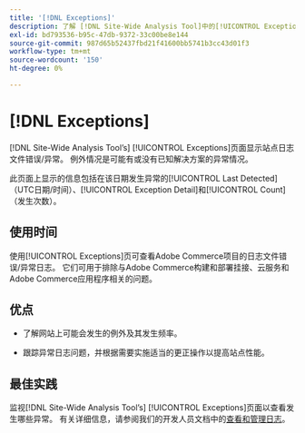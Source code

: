 ```yaml
---
title: '[!DNL Exceptions]'
description: 了解 [!DNL Site-Wide Analysis Tool]中的[!UICONTROL Exceptions]选项卡、使用时间、优点和最佳实践。
exl-id: bd793536-b95c-47db-9372-33c00be8e144
source-git-commit: 987d65b52437fbd21f41600bb5741b3cc43d01f3
workflow-type: tm+mt
source-wordcount: '150'
ht-degree: 0%

---
```


# [!DNL Exceptions]

[!DNL Site-Wide Analysis Tool’s] [!UICONTROL Exceptions]页面显示站点日志文件错误/异常。 例外情况是可能有或没有已知解决方案的异常情况。

此页面上显示的信息包括在该日期发生异常的[!UICONTROL Last Detected] （UTC日期/时间）、[!UICONTROL Exception Detail]和[!UICONTROL Count] （发生次数）。

## 使用时间

使用[!UICONTROL Exceptions]页可查看Adobe Commerce项目的日志文件错误/异常日志。 它们可用于排除与Adobe Commerce构建和部署挂接、云服务和Adobe Commerce应用程序相关的问题。

## 优点

* 了解网站上可能会发生的例外及其发生频率。

* 跟踪异常日志问题，并根据需要实施适当的更正操作以提高站点性能。

## 最佳实践

监视[!DNL Site-Wide Analysis Tool’s] [!UICONTROL Exceptions]页面以查看发生哪些异常。 有关详细信息，请参阅我们的开发人员文档中的[查看和管理日志](https://experienceleague.adobe.com/zh-hans/docs/commerce-cloud-service/user-guide/develop/test/log-locations)。
